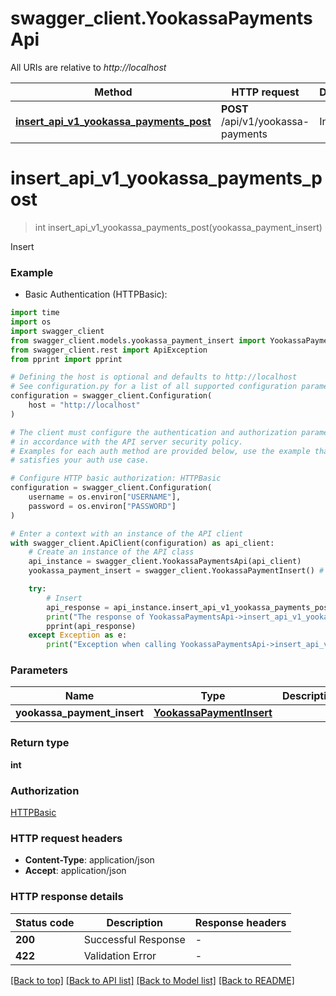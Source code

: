 # swagger_client.YookassaPaymentsApi

All URIs are relative to *http://localhost*

Method | HTTP request | Description
------------- | ------------- | -------------
[**insert_api_v1_yookassa_payments_post**](YookassaPaymentsApi.md#insert_api_v1_yookassa_payments_post) | **POST** /api/v1/yookassa-payments | Insert


# **insert_api_v1_yookassa_payments_post**
> int insert_api_v1_yookassa_payments_post(yookassa_payment_insert)

Insert

### Example

* Basic Authentication (HTTPBasic):
```python
import time
import os
import swagger_client
from swagger_client.models.yookassa_payment_insert import YookassaPaymentInsert
from swagger_client.rest import ApiException
from pprint import pprint

# Defining the host is optional and defaults to http://localhost
# See configuration.py for a list of all supported configuration parameters.
configuration = swagger_client.Configuration(
    host = "http://localhost"
)

# The client must configure the authentication and authorization parameters
# in accordance with the API server security policy.
# Examples for each auth method are provided below, use the example that
# satisfies your auth use case.

# Configure HTTP basic authorization: HTTPBasic
configuration = swagger_client.Configuration(
    username = os.environ["USERNAME"],
    password = os.environ["PASSWORD"]
)

# Enter a context with an instance of the API client
with swagger_client.ApiClient(configuration) as api_client:
    # Create an instance of the API class
    api_instance = swagger_client.YookassaPaymentsApi(api_client)
    yookassa_payment_insert = swagger_client.YookassaPaymentInsert() # YookassaPaymentInsert | 

    try:
        # Insert
        api_response = api_instance.insert_api_v1_yookassa_payments_post(yookassa_payment_insert)
        print("The response of YookassaPaymentsApi->insert_api_v1_yookassa_payments_post:\n")
        pprint(api_response)
    except Exception as e:
        print("Exception when calling YookassaPaymentsApi->insert_api_v1_yookassa_payments_post: %s\n" % e)
```



### Parameters

Name | Type | Description  | Notes
------------- | ------------- | ------------- | -------------
 **yookassa_payment_insert** | [**YookassaPaymentInsert**](YookassaPaymentInsert.md)|  | 

### Return type

**int**

### Authorization

[HTTPBasic](../README.md#HTTPBasic)

### HTTP request headers

 - **Content-Type**: application/json
 - **Accept**: application/json

### HTTP response details
| Status code | Description | Response headers |
|-------------|-------------|------------------|
**200** | Successful Response |  -  |
**422** | Validation Error |  -  |

[[Back to top]](#) [[Back to API list]](../README.md#documentation-for-api-endpoints) [[Back to Model list]](../README.md#documentation-for-models) [[Back to README]](../README.md)

